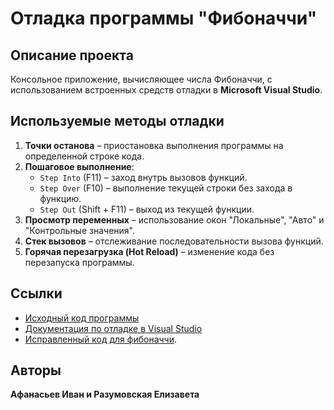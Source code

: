 # Отладка программы "Фибоначчи"

## Описание проекта
Консольное приложение, вычисляющее числа Фибоначчи, с использованием встроенных средств отладки в **Microsoft Visual Studio**.

## Используемые методы отладки
1. **Точки останова** – приостановка выполнения программы на определенной строке кода.
2. **Пошаговое выполнение**:
   - `Step Into` (F11) – заход внутрь вызовов функций.
   - `Step Over` (F10) – выполнение текущей строки без захода в функцию.
   - `Step Out` (Shift + F11) – выход из текущей функции.
3. **Просмотр переменных** – использование окон "Локальные", "Авто" и "Контрольные значения".
4. **Стек вызовов** – отслеживание последовательности вызова функций.
5. **Горячая перезагрузка (Hot Reload)** – изменение кода без перезапуска программы.
   
## Ссылки
- [Исходный код программы](https://learn.microsoft.com/ru-ru/training/modules/dotnet-debug-visual-studio/4-use-visual-studio-debugger)
- [Документация по отладке в Visual Studio](https://learn.microsoft.com/ru-ru/visualstudio/debugger/debugger-feature-tour?view=vs-2022)
- [Исправленный код для фибоначчи](https://github.com/ElizavetaRazumovskaya/fibonaci/blob/master/fibonaci/NewFibonacci).



## Авторы
**Афанасьев Иван и Разумовская Елизавета**
